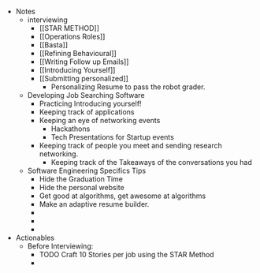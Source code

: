 - Notes
	- interviewing
		- [[STAR METHOD]]
		- [[Operations Roles]]
		- [[Basta]]
		- [[Refining Behavioural]]
		- [[Writing Follow up Emails]]
		- [[Introducing Yourself]]
		- [[Submitting personalized]]
			- Personalizing Resume to pass the robot grader.
	- Developing Job Searching Software
		- Practicing Introducing yourself!
		- Keeping track of applications
		- Keeping an eye of networking events
			- Hackathons
			- Tech Presentations for Startup events
		- Keeping track of people you meet and sending research networking.
			- Keeping track of the Takeaways of the conversations you had
	- Software Engineering Specifics Tips
		- Hide the Graduation Time
		- Hide the personal website
		- Get good at algorithms, get awesome at algorithms
		- Make an adaptive resume builder.
		-
		-
		-
- Actionables
	- Before Interviewing:
		- TODO Craft 10 Stories per job using the STAR Method
		-